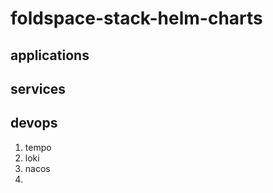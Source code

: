 # foldspace-stack-helm-charts



## applications

## services


## devops

1. tempo
2. loki
3. nacos
4. 